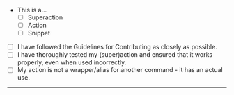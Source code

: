 <!--

Hi! Thanks for choosing to upload your action to the Community Action Repository.
In order to make it easier for the repo moderators to review your action,
please fill out this template that explains your (super)action.

If your PR reaches 7 days of inactivity, it will be labelled as inactive.
After 14 days of inactivity, your PR will be closed and you will have to create a new one.

-->

<!-- Please replace the space in the appropriate box with an x, i.e:
- This is a...
  - [x] Superaction    
  - [ ] Action
  - [ ] Snippet
  
-->
- This is a...
  - [ ] Superaction    
  - [ ] Action
  - [ ] Snippet
- [ ] I have followed the Guidelines for Contributing as closely as possible.
- [ ] I have thoroughly tested my (super)action and ensured that it works properly, even when used incorrectly.
- [ ] My action is not a wrapper/alias for another command - it has an actual use.

<!-- If you have anything you need to include, please do so below this line! -->
--------------------------------------------------------------------------------
